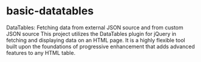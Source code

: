 # basic-datatables
DataTables: Fetching data from external JSON source and from custom JSON source
This project utilizes the DataTables plugin for jQuery in fetching and displaying data on an HTML page. It is a highly flexible tool built upon the foundations of progressive enhancement that adds advanced features to any HTML table.
